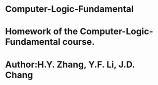 # Computer-Logic-Fundamental
# Homework of the Computer-Logic-Fundamental course.

# Author:H.Y. Zhang, Y.F. Li, J.D. Chang
